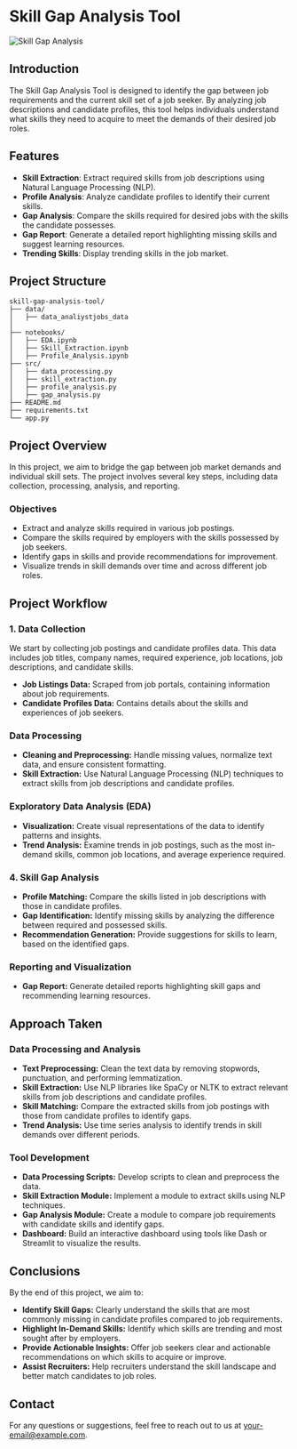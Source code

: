 # Skill Gap Analysis Tool

![Skill Gap Analysis](https://media.publit.io/file/w_,,q_80/chrmpWebsite/skills-gap-analysis-2.png)

## Introduction

The Skill Gap Analysis Tool is designed to identify the gap between job requirements and the current skill set of a job seeker. By analyzing job descriptions and candidate profiles, this tool helps individuals understand what skills they need to acquire to meet the demands of their desired job roles.

## Features

- **Skill Extraction**: Extract required skills from job descriptions using Natural Language Processing (NLP).
- **Profile Analysis**: Analyze candidate profiles to identify their current skills.
- **Gap Analysis**: Compare the skills required for desired jobs with the skills the candidate possesses.
- **Gap Report**: Generate a detailed report highlighting missing skills and suggest learning resources.
- **Trending Skills**: Display trending skills in the job market.


## Project Structure

```plaintext
skill-gap-analysis-tool/
├── data/
│   ├── data_analiystjobs_data
│   
├── notebooks/
│   ├── EDA.ipynb
│   ├── Skill_Extraction.ipynb
│   ├── Profile_Analysis.ipynb
├── src/
│   ├── data_processing.py
│   ├── skill_extraction.py
│   ├── profile_analysis.py
│   ├── gap_analysis.py
├── README.md
├── requirements.txt
└── app.py
```

<h2>Project Overview</h2>
    <p>In this project, we aim to bridge the gap between job market demands and individual skill sets. The project involves several key steps, including data collection, processing, analysis, and reporting.</p>

<h3>Objectives</h3>
    <ul>
        <li>Extract and analyze skills required in various job postings.</li>
        <li>Compare the skills required by employers with the skills possessed by job seekers.</li>
        <li>Identify gaps in skills and provide recommendations for improvement.</li>
        <li>Visualize trends in skill demands over time and across different job roles.</li>
    </ul>

<h2>Project Workflow</h2>
    <h3>1. Data Collection</h3>
    <p>We start by collecting job postings and candidate profiles data. This data includes job titles, company names, required experience, job locations, job descriptions, and candidate skills.</p>
    <ul>
        <li><strong>Job Listings Data:</strong> Scraped from job portals, containing information about job requirements.</li>
        <li><strong>Candidate Profiles Data:</strong> Contains details about the skills and experiences of job seekers.</li>
    </ul>

<h3> Data Processing</h3>
    <ul>
        <li><strong>Cleaning and Preprocessing:</strong> Handle missing values, normalize text data, and ensure consistent formatting.</li>
        <li><strong>Skill Extraction:</strong> Use Natural Language Processing (NLP) techniques to extract skills from job descriptions and candidate profiles.</li>
    </ul>

<h3> Exploratory Data Analysis (EDA)</h3>
    <ul>
        <li><strong>Visualization:</strong> Create visual representations of the data to identify patterns and insights.</li>
        <li><strong>Trend Analysis:</strong> Examine trends in job postings, such as the most in-demand skills, common job locations, and average experience required.</li>
    </ul>

<h3>4. Skill Gap Analysis</h3>
    <ul>
        <li><strong>Profile Matching:</strong> Compare the skills listed in job descriptions with those in candidate profiles.</li>
        <li><strong>Gap Identification:</strong> Identify missing skills by analyzing the difference between required and possessed skills.</li>
        <li><strong>Recommendation Generation:</strong> Provide suggestions for skills to learn, based on the identified gaps.</li>
    </ul>

<h3> Reporting and Visualization</h3>
    <ul>
        <li><strong>Gap Report:</strong> Generate detailed reports highlighting skill gaps and recommending learning resources.</li>
    </ul>

<h2>Approach Taken</h2>
    <h3>Data Processing and Analysis</h3>
    <ul>
        <li><strong>Text Preprocessing:</strong> Clean the text data by removing stopwords, punctuation, and performing lemmatization.</li>
        <li><strong>Skill Extraction:</strong> Use NLP libraries like SpaCy or NLTK to extract relevant skills from job descriptions and candidate profiles.</li>
        <li><strong>Skill Matching:</strong> Compare the extracted skills from job postings with those from candidate profiles to identify gaps.</li>
        <li><strong>Trend Analysis:</strong> Use time series analysis to identify trends in skill demands over different periods.</li>
    </ul>

<h3>Tool Development</h3>
    <ul>
        <li><strong>Data Processing Scripts:</strong> Develop scripts to clean and preprocess the data.</li>
        <li><strong>Skill Extraction Module:</strong> Implement a module to extract skills using NLP techniques.</li>
        <li><strong>Gap Analysis Module:</strong> Create a module to compare job requirements with candidate skills and identify gaps.</li>
        <li><strong>Dashboard:</strong> Build an interactive dashboard using tools like Dash or Streamlit to visualize the results.</li>
    </ul>

<h2>Conclusions</h2>
    <p>By the end of this project, we aim to:</p>
    <ul>
        <li><strong>Identify Skill Gaps:</strong> Clearly understand the skills that are most commonly missing in candidate profiles compared to job requirements.</li>
        <li><strong>Highlight In-Demand Skills:</strong> Identify which skills are trending and most sought after by employers.</li>
        <li><strong>Provide Actionable Insights:</strong> Offer job seekers clear and actionable recommendations on which skills to acquire or improve.</li>
        <li><strong>Assist Recruiters:</strong> Help recruiters understand the skill landscape and better match candidates to job roles.</li>
    </ul>

## Contact
For any questions or suggestions, feel free to reach out to us at your-email@example.com.
